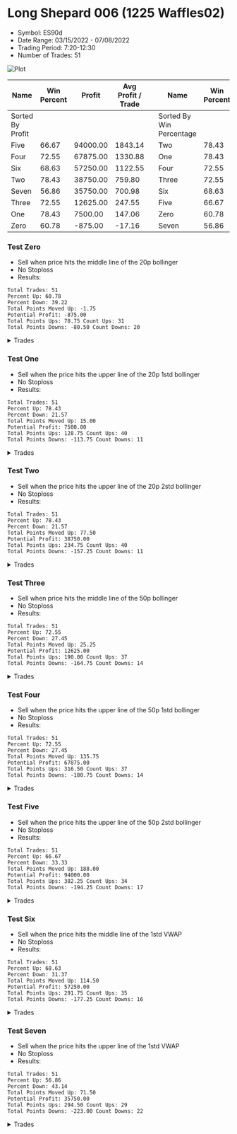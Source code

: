 # Long Shepard 006 (1225 Waffles02) 
- Symbol: ES90d
- Date Range: 03/15/2022 - 07/08/2022
- Trading Period: 7:20-12:30
- Number of Trades: 51

![Plot](LongShepard006(1225Waffles02)ES90d.png)

| Name | Win Percent | Profit | Avg Profit / Trade |     | Name | Win Percent | Profit | Avg Profit / Trade |
| ---- | ----------- | ------ | ------------------ | --- | ---- | ----------- | ------ | ------------------ |
| Sorted By <br> Profit | | | | | Sorted By <br> Win Percentage ||||
| Five | 66.67 | 94000.00 | 1843.14 |     | Two | 78.43 | 38750.00 | 759.80 |
| Four | 72.55 | 67875.00 | 1330.88 |     | One | 78.43 | 7500.00 | 147.06 |
| Six | 68.63 | 57250.00 | 1122.55 |     | Four | 72.55 | 67875.00 | 1330.88 |
| Two | 78.43 | 38750.00 | 759.80 |     | Three | 72.55 | 12625.00 | 247.55 |
| Seven | 56.86 | 35750.00 | 700.98 |     | Six | 68.63 | 57250.00 | 1122.55 |
| Three | 72.55 | 12625.00 | 247.55 |     | Five | 66.67 | 94000.00 | 1843.14 |
| One | 78.43 | 7500.00 | 147.06 |     | Zero | 60.78 | -875.00 | -17.16 |
| Zero | 60.78 | -875.00 | -17.16 |     | Seven | 56.86 | 35750.00 | 700.98 |

### Test Zero
* Sell when price hits the middle line of the 20p bollinger
* No Stoploss
* Results:
```
Total Trades: 51
Percent Up: 60.78
Percent Down: 39.22
Total Points Moved Up: -1.75
Potential Profit: -875.00
Total Points Ups: 78.75 Count Ups: 31
Total Points Downs: -80.50 Count Downs: 20
```

<details><summary>Trades</summary>

<code>In: 2022-03-21 09:41:00		Out: 2022-03-21 09:45:00		Total Position Time: 04:00		Total Move Up: 4.75		Total to Date: 4.75</code> <br />
<code>In: 2022-03-23 09:49:00		Out: 2022-03-23 09:53:00		Total Position Time: 04:00		Total Move Up: 1.50		Total to Date: 6.25</code> <br />
<code>In: 2022-03-23 09:53:00		Out: 2022-03-23 09:54:05		Total Position Time: 01:05		Total Move Up: -0.50		Total to Date: 5.75</code> <br />
<code>In: 2022-03-23 10:07:00		Out: 2022-03-23 10:07:10		Total Position Time: 00:10		Total Move Up: 0.25		Total to Date: 6.00</code> <br />
<code>In: 2022-03-24 07:32:00		Out: 2022-03-24 07:32:40		Total Position Time: 00:40		Total Move Up: 3.25		Total to Date: 9.25</code> <br />
<code>In: 2022-03-25 08:18:00		Out: 2022-03-25 08:36:40		Total Position Time: 18:40		Total Move Up: -8.75		Total to Date: 0.50</code> <br />
<code>In: 2022-03-28 07:30:00		Out: 2022-03-28 07:30:10		Total Position Time: 00:10		Total Move Up: -1.50		Total to Date: -1.00</code> <br />
<code>In: 2022-03-28 07:31:00		Out: 2022-03-28 07:31:10		Total Position Time: 00:10		Total Move Up: -0.25		Total to Date: -1.25</code> <br />
<code>In: 2022-03-28 08:11:00		Out: 2022-03-28 08:11:45		Total Position Time: 00:45		Total Move Up: 2.75		Total to Date: 1.50</code> <br />
<code>In: 2022-03-28 08:30:00		Out: 2022-03-28 08:59:55		Total Position Time: 29:55		Total Move Up: -19.75		Total to Date: -18.25</code> <br />
<code>In: 2022-03-30 07:29:00		Out: 2022-03-30 07:36:25		Total Position Time: 07:25		Total Move Up: 0.50		Total to Date: -17.75</code> <br />
<code>In: 2022-03-31 09:30:00		Out: 2022-03-31 09:32:20		Total Position Time: 02:20		Total Move Up: 1.75		Total to Date: -16.00</code> <br />
<code>In: 2022-04-20 08:27:00		Out: 2022-04-20 08:28:50		Total Position Time: 01:50		Total Move Up: 1.25		Total to Date: -14.75</code> <br />
<code>In: 2022-04-20 08:30:00		Out: 2022-04-20 08:30:10		Total Position Time: 00:10		Total Move Up: -0.75		Total to Date: -15.50</code> <br />
<code>In: 2022-04-20 09:19:00		Out: 2022-04-20 09:30:45		Total Position Time: 11:45		Total Move Up: -1.25		Total to Date: -16.75</code> <br />
<code>In: 2022-04-20 11:32:00		Out: 2022-04-20 11:48:15		Total Position Time: 16:15		Total Move Up: -5.00		Total to Date: -21.75</code> <br />
<code>In: 2022-04-20 11:47:00		Out: 2022-04-20 11:48:15		Total Position Time: 01:15		Total Move Up: 2.75		Total to Date: -19.00</code> <br />
<code>In: 2022-04-20 11:48:00		Out: 2022-04-20 11:48:15		Total Position Time: 00:15		Total Move Up: 1.00		Total to Date: -18.00</code> <br />
<code>In: 2022-04-27 12:11:00		Out: 2022-04-27 12:13:55		Total Position Time: 02:55		Total Move Up: 1.50		Total to Date: -16.50</code> <br />
<code>In: 2022-04-27 12:14:00		Out: 2022-04-27 12:14:35		Total Position Time: 00:35		Total Move Up: -0.50		Total to Date: -17.00</code> <br />
<code>In: 2022-04-27 12:24:00		Out: 2022-04-27 12:24:10		Total Position Time: 00:10		Total Move Up: 0.75		Total to Date: -16.25</code> <br />
<code>In: 2022-05-03 07:51:00		Out: 2022-05-03 07:54:05		Total Position Time: 03:05		Total Move Up: 7.50		Total to Date: -8.75</code> <br />
<code>In: 2022-05-03 07:52:00		Out: 2022-05-03 07:54:05		Total Position Time: 02:05		Total Move Up: 6.00		Total to Date: -2.75</code> <br />
<code>In: 2022-05-03 11:45:00		Out: 2022-05-03 11:45:10		Total Position Time: 00:10		Total Move Up: 2.25		Total to Date: -0.50</code> <br />
<code>In: 2022-05-06 11:36:00		Out: 2022-05-06 11:40:25		Total Position Time: 04:25		Total Move Up: 1.75		Total to Date: 1.25</code> <br />
<code>In: 2022-05-06 11:41:00		Out: 2022-05-06 11:41:10		Total Position Time: 00:10		Total Move Up: 1.25		Total to Date: 2.50</code> <br />
<code>In: 2022-05-06 11:47:00		Out: 2022-05-06 11:48:15		Total Position Time: 01:15		Total Move Up: -0.75		Total to Date: 1.75</code> <br />
<code>In: 2022-05-06 11:50:00		Out: 2022-05-06 11:50:10		Total Position Time: 00:10		Total Move Up: 5.50		Total to Date: 7.25</code> <br />
<code>In: 2022-05-06 12:12:00		Out: 2022-05-06 12:19:10		Total Position Time: 07:10		Total Move Up: 0.75		Total to Date: 8.00</code> <br />
<code>In: 2022-05-06 12:20:00		Out: 2022-05-06 12:20:15		Total Position Time: 00:15		Total Move Up: -1.50		Total to Date: 6.50</code> <br />
<code>In: 2022-05-11 09:37:00		Out: 2022-05-11 09:49:15		Total Position Time: 12:15		Total Move Up: -6.25		Total to Date: 0.25</code> <br />
<code>In: 2022-05-12 09:04:00		Out: 2022-05-12 09:07:35		Total Position Time: 03:35		Total Move Up: 6.00		Total to Date: 6.25</code> <br />
<code>In: 2022-05-12 09:05:00		Out: 2022-05-12 09:07:35		Total Position Time: 02:35		Total Move Up: 2.75		Total to Date: 9.00</code> <br />
<code>In: 2022-05-12 09:08:00		Out: 2022-05-12 09:08:35		Total Position Time: 00:35		Total Move Up: -0.25		Total to Date: 8.75</code> <br />
<code>In: 2022-05-13 11:10:00		Out: 2022-05-13 11:12:25		Total Position Time: 02:25		Total Move Up: 4.50		Total to Date: 13.25</code> <br />
<code>In: 2022-05-13 11:11:00		Out: 2022-05-13 11:12:25		Total Position Time: 01:25		Total Move Up: 1.50		Total to Date: 14.75</code> <br />
<code>In: 2022-05-16 07:58:00		Out: 2022-05-16 08:05:25		Total Position Time: 07:25		Total Move Up: -1.50		Total to Date: 13.25</code> <br />
<code>In: 2022-05-16 08:02:00		Out: 2022-05-16 08:05:25		Total Position Time: 03:25		Total Move Up: 0.75		Total to Date: 14.00</code> <br />
<code>In: 2022-05-17 11:25:00		Out: 2022-05-17 11:27:25		Total Position Time: 02:25		Total Move Up: 7.75		Total to Date: 21.75</code> <br />
<code>In: 2022-05-19 07:47:00		Out: 2022-05-19 07:53:45		Total Position Time: 06:45		Total Move Up: -2.25		Total to Date: 19.50</code> <br />
<code>In: 2022-05-19 10:19:00		Out: 2022-05-19 10:19:20		Total Position Time: 00:20		Total Move Up: 1.75		Total to Date: 21.25</code> <br />
<code>In: 2022-05-19 10:20:00		Out: 2022-05-19 10:20:10		Total Position Time: 00:10		Total Move Up: -1.50		Total to Date: 19.75</code> <br />
<code>In: 2022-05-25 09:30:00		Out: 2022-05-25 09:38:50		Total Position Time: 08:50		Total Move Up: 0.50		Total to Date: 20.25</code> <br />
<code>In: 2022-05-25 09:31:00		Out: 2022-05-25 09:38:50		Total Position Time: 07:50		Total Move Up: -1.75		Total to Date: 18.50</code> <br />
<code>In: 2022-05-25 09:39:00		Out: 2022-05-25 09:40:55		Total Position Time: 01:55		Total Move Up: -0.75		Total to Date: 17.75</code> <br />
<code>In: 2022-06-03 07:33:00		Out: 2022-06-03 07:46:30		Total Position Time: 13:30		Total Move Up: -8.75		Total to Date: 9.00</code> <br />
<code>In: 2022-06-06 08:24:00		Out: 2022-06-06 08:31:35		Total Position Time: 07:35		Total Move Up: 3.25		Total to Date: 12.25</code> <br />
<code>In: 2022-06-08 08:06:00		Out: 2022-06-08 08:10:40		Total Position Time: 04:40		Total Move Up: 1.50		Total to Date: 13.75</code> <br />
<code>In: 2022-06-15 07:43:00		Out: 2022-06-15 08:12:55		Total Position Time: 29:55		Total Move Up: -17.00		Total to Date: -3.25</code> <br />
<code>In: 2022-06-27 10:51:00		Out: 2022-06-27 10:51:15		Total Position Time: 00:15		Total Move Up: 0.75		Total to Date: -2.50</code> <br />
<code>In: 2022-06-29 08:29:00		Out: 2022-06-29 08:29:10		Total Position Time: 00:10		Total Move Up: 0.75		Total to Date: -1.75</code> <br />


</details>

### Test One
* Sell when the price hits the upper line of the 20p 1std bollinger
* No Stoploss
* Results:
```
Total Trades: 51
Percent Up: 78.43
Percent Down: 21.57
Total Points Moved Up: 15.00
Potential Profit: 7500.00
Total Points Ups: 128.75 Count Ups: 40
Total Points Downs: -113.75 Count Downs: 11
```

<details><summary>Trades</summary>

<code>In: 2022-03-21 09:41:00		Out: 2022-03-21 09:49:05		Total Position Time: 08:05		Total Move Up: 3.75		Total to Date: 3.75</code> <br />
<code>In: 2022-03-23 09:49:00		Out: 2022-03-23 09:59:10		Total Position Time: 10:10		Total Move Up: 2.50		Total to Date: 6.25</code> <br />
<code>In: 2022-03-23 09:53:00		Out: 2022-03-23 09:59:10		Total Position Time: 06:10		Total Move Up: 1.00		Total to Date: 7.25</code> <br />
<code>In: 2022-03-23 10:07:00		Out: 2022-03-23 10:36:55		Total Position Time: 29:55		Total Move Up: -12.50		Total to Date: -5.25</code> <br />
<code>In: 2022-03-24 07:32:00		Out: 2022-03-24 07:32:50		Total Position Time: 00:50		Total Move Up: 5.50		Total to Date: 0.25</code> <br />
<code>In: 2022-03-25 08:18:00		Out: 2022-03-25 08:40:40		Total Position Time: 22:40		Total Move Up: -7.75		Total to Date: -7.50</code> <br />
<code>In: 2022-03-28 07:30:00		Out: 2022-03-28 07:30:20		Total Position Time: 00:20		Total Move Up: -0.50		Total to Date: -8.00</code> <br />
<code>In: 2022-03-28 07:31:00		Out: 2022-03-28 07:31:10		Total Position Time: 00:10		Total Move Up: -0.25		Total to Date: -8.25</code> <br />
<code>In: 2022-03-28 08:11:00		Out: 2022-03-28 08:20:05		Total Position Time: 09:05		Total Move Up: 2.25		Total to Date: -6.00</code> <br />
<code>In: 2022-03-28 08:30:00		Out: 2022-03-28 08:59:55		Total Position Time: 29:55		Total Move Up: -19.75		Total to Date: -25.75</code> <br />
<code>In: 2022-03-30 07:29:00		Out: 2022-03-30 07:38:35		Total Position Time: 09:35		Total Move Up: 1.75		Total to Date: -24.00</code> <br />
<code>In: 2022-03-31 09:30:00		Out: 2022-03-31 09:40:45		Total Position Time: 10:45		Total Move Up: 1.50		Total to Date: -22.50</code> <br />
<code>In: 2022-04-20 08:27:00		Out: 2022-04-20 08:29:35		Total Position Time: 02:35		Total Move Up: 3.50		Total to Date: -19.00</code> <br />
<code>In: 2022-04-20 08:30:00		Out: 2022-04-20 08:30:35		Total Position Time: 00:35		Total Move Up: 0.25		Total to Date: -18.75</code> <br />
<code>In: 2022-04-20 09:19:00		Out: 2022-04-20 09:30:55		Total Position Time: 11:55		Total Move Up: 0.00		Total to Date: -18.75</code> <br />
<code>In: 2022-04-20 11:32:00		Out: 2022-04-20 12:01:55		Total Position Time: 29:55		Total Move Up: -8.75		Total to Date: -27.50</code> <br />
<code>In: 2022-04-20 11:47:00		Out: 2022-04-20 12:04:20		Total Position Time: 17:20		Total Move Up: 1.00		Total to Date: -26.50</code> <br />
<code>In: 2022-04-20 11:48:00		Out: 2022-04-20 12:04:20		Total Position Time: 16:20		Total Move Up: -0.75		Total to Date: -27.25</code> <br />
<code>In: 2022-04-27 12:11:00		Out: 2022-04-27 12:15:20		Total Position Time: 04:20		Total Move Up: 4.25		Total to Date: -23.00</code> <br />
<code>In: 2022-04-27 12:14:00		Out: 2022-04-27 12:15:20		Total Position Time: 01:20		Total Move Up: 2.00		Total to Date: -21.00</code> <br />
<code>In: 2022-04-27 12:24:00		Out: 2022-04-27 12:27:15		Total Position Time: 03:15		Total Move Up: 4.50		Total to Date: -16.50</code> <br />
<code>In: 2022-05-03 07:51:00		Out: 2022-05-03 07:56:45		Total Position Time: 05:45		Total Move Up: 8.25		Total to Date: -8.25</code> <br />
<code>In: 2022-05-03 07:52:00		Out: 2022-05-03 07:56:45		Total Position Time: 04:45		Total Move Up: 6.75		Total to Date: -1.50</code> <br />
<code>In: 2022-05-03 11:45:00		Out: 2022-05-03 11:50:45		Total Position Time: 05:45		Total Move Up: 5.25		Total to Date: 3.75</code> <br />
<code>In: 2022-05-06 11:36:00		Out: 2022-05-06 11:49:10		Total Position Time: 13:10		Total Move Up: 4.00		Total to Date: 7.75</code> <br />
<code>In: 2022-05-06 11:41:00		Out: 2022-05-06 11:49:10		Total Position Time: 08:10		Total Move Up: 3.25		Total to Date: 11.00</code> <br />
<code>In: 2022-05-06 11:47:00		Out: 2022-05-06 11:49:10		Total Position Time: 02:10		Total Move Up: 4.75		Total to Date: 15.75</code> <br />
<code>In: 2022-05-06 11:50:00		Out: 2022-05-06 11:50:10		Total Position Time: 00:10		Total Move Up: 5.50		Total to Date: 21.25</code> <br />
<code>In: 2022-05-06 12:12:00		Out: 2022-05-06 12:28:10		Total Position Time: 16:10		Total Move Up: 2.00		Total to Date: 23.25</code> <br />
<code>In: 2022-05-06 12:20:00		Out: 2022-05-06 12:28:10		Total Position Time: 08:10		Total Move Up: 0.50		Total to Date: 23.75</code> <br />
<code>In: 2022-05-11 09:37:00		Out: 2022-05-11 10:06:55		Total Position Time: 29:55		Total Move Up: -35.75		Total to Date: -12.00</code> <br />
<code>In: 2022-05-12 09:04:00		Out: 2022-05-12 09:11:10		Total Position Time: 07:10		Total Move Up: 8.50		Total to Date: -3.50</code> <br />
<code>In: 2022-05-12 09:05:00		Out: 2022-05-12 09:11:10		Total Position Time: 06:10		Total Move Up: 5.25		Total to Date: 1.75</code> <br />
<code>In: 2022-05-12 09:08:00		Out: 2022-05-12 09:11:10		Total Position Time: 03:10		Total Move Up: 3.75		Total to Date: 5.50</code> <br />
<code>In: 2022-05-13 11:10:00		Out: 2022-05-13 11:19:50		Total Position Time: 09:50		Total Move Up: 3.00		Total to Date: 8.50</code> <br />
<code>In: 2022-05-13 11:11:00		Out: 2022-05-13 11:19:50		Total Position Time: 08:50		Total Move Up: 0.00		Total to Date: 8.50</code> <br />
<code>In: 2022-05-16 07:58:00		Out: 2022-05-16 08:09:50		Total Position Time: 11:50		Total Move Up: 0.00		Total to Date: 8.50</code> <br />
<code>In: 2022-05-16 08:02:00		Out: 2022-05-16 08:09:50		Total Position Time: 07:50		Total Move Up: 2.25		Total to Date: 10.75</code> <br />
<code>In: 2022-05-17 11:25:00		Out: 2022-05-17 11:37:35		Total Position Time: 12:35		Total Move Up: 5.75		Total to Date: 16.50</code> <br />
<code>In: 2022-05-19 07:47:00		Out: 2022-05-19 07:54:50		Total Position Time: 07:50		Total Move Up: 3.25		Total to Date: 19.75</code> <br />
<code>In: 2022-05-19 10:19:00		Out: 2022-05-19 10:22:50		Total Position Time: 03:50		Total Move Up: 7.50		Total to Date: 27.25</code> <br />
<code>In: 2022-05-19 10:20:00		Out: 2022-05-19 10:22:50		Total Position Time: 02:50		Total Move Up: 4.00		Total to Date: 31.25</code> <br />
<code>In: 2022-05-25 09:30:00		Out: 2022-05-25 09:44:25		Total Position Time: 14:25		Total Move Up: 1.50		Total to Date: 32.75</code> <br />
<code>In: 2022-05-25 09:31:00		Out: 2022-05-25 09:44:25		Total Position Time: 13:25		Total Move Up: -0.75		Total to Date: 32.00</code> <br />
<code>In: 2022-05-25 09:39:00		Out: 2022-05-25 09:44:25		Total Position Time: 05:25		Total Move Up: 1.50		Total to Date: 33.50</code> <br />
<code>In: 2022-06-03 07:33:00		Out: 2022-06-03 07:58:25		Total Position Time: 25:25		Total Move Up: -10.00		Total to Date: 23.50</code> <br />
<code>In: 2022-06-06 08:24:00		Out: 2022-06-06 08:39:15		Total Position Time: 15:15		Total Move Up: 1.50		Total to Date: 25.00</code> <br />
<code>In: 2022-06-08 08:06:00		Out: 2022-06-08 08:11:15		Total Position Time: 05:15		Total Move Up: 4.00		Total to Date: 29.00</code> <br />
<code>In: 2022-06-15 07:43:00		Out: 2022-06-15 08:12:55		Total Position Time: 29:55		Total Move Up: -17.00		Total to Date: 12.00</code> <br />
<code>In: 2022-06-27 10:51:00		Out: 2022-06-27 11:03:15		Total Position Time: 12:15		Total Move Up: 0.50		Total to Date: 12.50</code> <br />
<code>In: 2022-06-29 08:29:00		Out: 2022-06-29 08:32:20		Total Position Time: 03:20		Total Move Up: 2.50		Total to Date: 15.00</code> <br />


</details>

### Test Two
* Sell when the price hits the upper line of the 20p 2std bollinger
* No Stoploss
* Results:
```
Total Trades: 51
Percent Up: 78.43
Percent Down: 21.57
Total Points Moved Up: 77.50
Potential Profit: 38750.00
Total Points Ups: 234.75 Count Ups: 40
Total Points Downs: -157.25 Count Downs: 11
```

<details><summary>Trades</summary>

<code>In: 2022-03-21 09:41:00		Out: 2022-03-21 10:10:55		Total Position Time: 29:55		Total Move Up: -16.50		Total to Date: -16.50</code> <br />
<code>In: 2022-03-23 09:49:00		Out: 2022-03-23 10:18:55		Total Position Time: 29:55		Total Move Up: -3.75		Total to Date: -20.25</code> <br />
<code>In: 2022-03-23 09:53:00		Out: 2022-03-23 10:22:55		Total Position Time: 29:55		Total Move Up: -9.50		Total to Date: -29.75</code> <br />
<code>In: 2022-03-23 10:07:00		Out: 2022-03-23 10:36:55		Total Position Time: 29:55		Total Move Up: -12.50		Total to Date: -42.25</code> <br />
<code>In: 2022-03-24 07:32:00		Out: 2022-03-24 07:34:20		Total Position Time: 02:20		Total Move Up: 9.25		Total to Date: -33.00</code> <br />
<code>In: 2022-03-25 08:18:00		Out: 2022-03-25 08:41:55		Total Position Time: 23:55		Total Move Up: -3.25		Total to Date: -36.25</code> <br />
<code>In: 2022-03-28 07:30:00		Out: 2022-03-28 07:48:15		Total Position Time: 18:15		Total Move Up: 2.25		Total to Date: -34.00</code> <br />
<code>In: 2022-03-28 07:31:00		Out: 2022-03-28 07:48:15		Total Position Time: 17:15		Total Move Up: 2.25		Total to Date: -31.75</code> <br />
<code>In: 2022-03-28 08:11:00		Out: 2022-03-28 08:40:55		Total Position Time: 29:55		Total Move Up: -13.75		Total to Date: -45.50</code> <br />
<code>In: 2022-03-28 08:30:00		Out: 2022-03-28 08:59:55		Total Position Time: 29:55		Total Move Up: -19.75		Total to Date: -65.25</code> <br />
<code>In: 2022-03-30 07:29:00		Out: 2022-03-30 07:47:55		Total Position Time: 18:55		Total Move Up: 3.50		Total to Date: -61.75</code> <br />
<code>In: 2022-03-31 09:30:00		Out: 2022-03-31 09:44:50		Total Position Time: 14:50		Total Move Up: 3.00		Total to Date: -58.75</code> <br />
<code>In: 2022-04-20 08:27:00		Out: 2022-04-20 08:30:55		Total Position Time: 03:55		Total Move Up: 5.00		Total to Date: -53.75</code> <br />
<code>In: 2022-04-20 08:30:00		Out: 2022-04-20 08:30:55		Total Position Time: 00:55		Total Move Up: 1.75		Total to Date: -52.00</code> <br />
<code>In: 2022-04-20 09:19:00		Out: 2022-04-20 09:31:25		Total Position Time: 12:25		Total Move Up: 1.00		Total to Date: -51.00</code> <br />
<code>In: 2022-04-20 11:32:00		Out: 2022-04-20 12:01:55		Total Position Time: 29:55		Total Move Up: -8.75		Total to Date: -59.75</code> <br />
<code>In: 2022-04-20 11:47:00		Out: 2022-04-20 12:12:55		Total Position Time: 25:55		Total Move Up: 5.25		Total to Date: -54.50</code> <br />
<code>In: 2022-04-20 11:48:00		Out: 2022-04-20 12:12:55		Total Position Time: 24:55		Total Move Up: 3.50		Total to Date: -51.00</code> <br />
<code>In: 2022-04-27 12:11:00		Out: 2022-04-27 12:31:20		Total Position Time: 20:20		Total Move Up: 2.50		Total to Date: -48.50</code> <br />
<code>In: 2022-04-27 12:14:00		Out: 2022-04-27 12:31:20		Total Position Time: 17:20		Total Move Up: 0.25		Total to Date: -48.25</code> <br />
<code>In: 2022-04-27 12:24:00		Out: 2022-04-27 12:31:20		Total Position Time: 07:20		Total Move Up: 6.50		Total to Date: -41.75</code> <br />
<code>In: 2022-05-03 07:51:00		Out: 2022-05-03 07:59:10		Total Position Time: 08:10		Total Move Up: 10.00		Total to Date: -31.75</code> <br />
<code>In: 2022-05-03 07:52:00		Out: 2022-05-03 07:59:10		Total Position Time: 07:10		Total Move Up: 8.50		Total to Date: -23.25</code> <br />
<code>In: 2022-05-03 11:45:00		Out: 2022-05-03 12:14:55		Total Position Time: 29:55		Total Move Up: 22.75		Total to Date: -0.50</code> <br />
<code>In: 2022-05-06 11:36:00		Out: 2022-05-06 11:49:25		Total Position Time: 13:25		Total Move Up: 6.50		Total to Date: 6.00</code> <br />
<code>In: 2022-05-06 11:41:00		Out: 2022-05-06 11:49:25		Total Position Time: 08:25		Total Move Up: 5.75		Total to Date: 11.75</code> <br />
<code>In: 2022-05-06 11:47:00		Out: 2022-05-06 11:49:25		Total Position Time: 02:25		Total Move Up: 7.25		Total to Date: 19.00</code> <br />
<code>In: 2022-05-06 11:50:00		Out: 2022-05-06 11:50:10		Total Position Time: 00:10		Total Move Up: 5.50		Total to Date: 24.50</code> <br />
<code>In: 2022-05-06 12:12:00		Out: 2022-05-06 12:28:55		Total Position Time: 16:55		Total Move Up: 4.50		Total to Date: 29.00</code> <br />
<code>In: 2022-05-06 12:20:00		Out: 2022-05-06 12:28:55		Total Position Time: 08:55		Total Move Up: 3.00		Total to Date: 32.00</code> <br />
<code>In: 2022-05-11 09:37:00		Out: 2022-05-11 10:06:55		Total Position Time: 29:55		Total Move Up: -35.75		Total to Date: -3.75</code> <br />
<code>In: 2022-05-12 09:04:00		Out: 2022-05-12 09:16:10		Total Position Time: 12:10		Total Move Up: 9.00		Total to Date: 5.25</code> <br />
<code>In: 2022-05-12 09:05:00		Out: 2022-05-12 09:16:10		Total Position Time: 11:10		Total Move Up: 5.75		Total to Date: 11.00</code> <br />
<code>In: 2022-05-12 09:08:00		Out: 2022-05-12 09:16:10		Total Position Time: 08:10		Total Move Up: 4.25		Total to Date: 15.25</code> <br />
<code>In: 2022-05-13 11:10:00		Out: 2022-05-13 11:31:30		Total Position Time: 21:30		Total Move Up: 8.50		Total to Date: 23.75</code> <br />
<code>In: 2022-05-13 11:11:00		Out: 2022-05-13 11:31:30		Total Position Time: 20:30		Total Move Up: 5.50		Total to Date: 29.25</code> <br />
<code>In: 2022-05-16 07:58:00		Out: 2022-05-16 08:11:35		Total Position Time: 13:35		Total Move Up: 2.75		Total to Date: 32.00</code> <br />
<code>In: 2022-05-16 08:02:00		Out: 2022-05-16 08:11:35		Total Position Time: 09:35		Total Move Up: 5.00		Total to Date: 37.00</code> <br />
<code>In: 2022-05-17 11:25:00		Out: 2022-05-17 11:40:00		Total Position Time: 15:00		Total Move Up: 9.50		Total to Date: 46.50</code> <br />
<code>In: 2022-05-19 07:47:00		Out: 2022-05-19 07:55:40		Total Position Time: 08:40		Total Move Up: 7.50		Total to Date: 54.00</code> <br />
<code>In: 2022-05-19 10:19:00		Out: 2022-05-19 10:44:05		Total Position Time: 25:05		Total Move Up: 13.50		Total to Date: 67.50</code> <br />
<code>In: 2022-05-19 10:20:00		Out: 2022-05-19 10:44:05		Total Position Time: 24:05		Total Move Up: 10.00		Total to Date: 77.50</code> <br />
<code>In: 2022-05-25 09:30:00		Out: 2022-05-25 09:48:50		Total Position Time: 18:50		Total Move Up: 5.50		Total to Date: 83.00</code> <br />
<code>In: 2022-05-25 09:31:00		Out: 2022-05-25 09:48:50		Total Position Time: 17:50		Total Move Up: 3.25		Total to Date: 86.25</code> <br />
<code>In: 2022-05-25 09:39:00		Out: 2022-05-25 09:48:50		Total Position Time: 09:50		Total Move Up: 5.50		Total to Date: 91.75</code> <br />
<code>In: 2022-06-03 07:33:00		Out: 2022-06-03 08:02:55		Total Position Time: 29:55		Total Move Up: -16.75		Total to Date: 75.00</code> <br />
<code>In: 2022-06-06 08:24:00		Out: 2022-06-06 08:43:00		Total Position Time: 19:00		Total Move Up: 3.75		Total to Date: 78.75</code> <br />
<code>In: 2022-06-08 08:06:00		Out: 2022-06-08 08:14:00		Total Position Time: 08:00		Total Move Up: 6.25		Total to Date: 85.00</code> <br />
<code>In: 2022-06-15 07:43:00		Out: 2022-06-15 08:12:55		Total Position Time: 29:55		Total Move Up: -17.00		Total to Date: 68.00</code> <br />
<code>In: 2022-06-27 10:51:00		Out: 2022-06-27 11:14:45		Total Position Time: 23:45		Total Move Up: 2.00		Total to Date: 70.00</code> <br />
<code>In: 2022-06-29 08:29:00		Out: 2022-06-29 08:35:35		Total Position Time: 06:35		Total Move Up: 7.50		Total to Date: 77.50</code> <br />


</details>

### Test Three
* Sell when price hits the middle line of the 50p bollinger
* No Stoploss
* Results:
```
Total Trades: 51
Percent Up: 72.55
Percent Down: 27.45
Total Points Moved Up: 25.25
Potential Profit: 12625.00
Total Points Ups: 190.00 Count Ups: 37
Total Points Downs: -164.75 Count Downs: 14
```

<details><summary>Trades</summary>

<code>In: 2022-03-21 09:41:00		Out: 2022-03-21 10:10:55		Total Position Time: 29:55		Total Move Up: -16.50		Total to Date: -16.50</code> <br />
<code>In: 2022-03-23 09:49:00		Out: 2022-03-23 10:18:55		Total Position Time: 29:55		Total Move Up: -3.75		Total to Date: -20.25</code> <br />
<code>In: 2022-03-23 09:53:00		Out: 2022-03-23 10:22:55		Total Position Time: 29:55		Total Move Up: -9.50		Total to Date: -29.75</code> <br />
<code>In: 2022-03-23 10:07:00		Out: 2022-03-23 10:36:55		Total Position Time: 29:55		Total Move Up: -12.50		Total to Date: -42.25</code> <br />
<code>In: 2022-03-24 07:32:00		Out: 2022-03-24 07:32:45		Total Position Time: 00:45		Total Move Up: 4.25		Total to Date: -38.00</code> <br />
<code>In: 2022-03-25 08:18:00		Out: 2022-03-25 08:47:55		Total Position Time: 29:55		Total Move Up: -7.00		Total to Date: -45.00</code> <br />
<code>In: 2022-03-28 07:30:00		Out: 2022-03-28 07:30:20		Total Position Time: 00:20		Total Move Up: -0.50		Total to Date: -45.50</code> <br />
<code>In: 2022-03-28 07:31:00		Out: 2022-03-28 07:31:10		Total Position Time: 00:10		Total Move Up: -0.25		Total to Date: -45.75</code> <br />
<code>In: 2022-03-28 08:11:00		Out: 2022-03-28 08:11:35		Total Position Time: 00:35		Total Move Up: 1.50		Total to Date: -44.25</code> <br />
<code>In: 2022-03-28 08:30:00		Out: 2022-03-28 08:59:55		Total Position Time: 29:55		Total Move Up: -19.75		Total to Date: -64.00</code> <br />
<code>In: 2022-03-30 07:29:00		Out: 2022-03-30 07:46:00		Total Position Time: 17:00		Total Move Up: 2.25		Total to Date: -61.75</code> <br />
<code>In: 2022-03-31 09:30:00		Out: 2022-03-31 09:45:35		Total Position Time: 15:35		Total Move Up: 3.25		Total to Date: -58.50</code> <br />
<code>In: 2022-04-20 08:27:00		Out: 2022-04-20 08:36:10		Total Position Time: 09:10		Total Move Up: 7.75		Total to Date: -50.75</code> <br />
<code>In: 2022-04-20 08:30:00		Out: 2022-04-20 08:36:10		Total Position Time: 06:10		Total Move Up: 4.50		Total to Date: -46.25</code> <br />
<code>In: 2022-04-20 09:19:00		Out: 2022-04-20 09:32:40		Total Position Time: 13:40		Total Move Up: 3.75		Total to Date: -42.50</code> <br />
<code>In: 2022-04-20 11:32:00		Out: 2022-04-20 12:01:55		Total Position Time: 29:55		Total Move Up: -8.75		Total to Date: -51.25</code> <br />
<code>In: 2022-04-20 11:47:00		Out: 2022-04-20 12:10:10		Total Position Time: 23:10		Total Move Up: 1.75		Total to Date: -49.50</code> <br />
<code>In: 2022-04-20 11:48:00		Out: 2022-04-20 12:10:10		Total Position Time: 22:10		Total Move Up: 0.00		Total to Date: -49.50</code> <br />
<code>In: 2022-04-27 12:11:00		Out: 2022-04-27 12:40:55		Total Position Time: 29:55		Total Move Up: -8.25		Total to Date: -57.75</code> <br />
<code>In: 2022-04-27 12:14:00		Out: 2022-04-27 12:43:55		Total Position Time: 29:55		Total Move Up: -8.50		Total to Date: -66.25</code> <br />
<code>In: 2022-04-27 12:24:00		Out: 2022-04-27 12:44:20		Total Position Time: 20:20		Total Move Up: 3.00		Total to Date: -63.25</code> <br />
<code>In: 2022-05-03 07:51:00		Out: 2022-05-03 07:54:05		Total Position Time: 03:05		Total Move Up: 7.50		Total to Date: -55.75</code> <br />
<code>In: 2022-05-03 07:52:00		Out: 2022-05-03 07:54:05		Total Position Time: 02:05		Total Move Up: 6.00		Total to Date: -49.75</code> <br />
<code>In: 2022-05-03 11:45:00		Out: 2022-05-03 11:48:05		Total Position Time: 03:05		Total Move Up: 1.75		Total to Date: -48.00</code> <br />
<code>In: 2022-05-06 11:36:00		Out: 2022-05-06 11:49:10		Total Position Time: 13:10		Total Move Up: 4.00		Total to Date: -44.00</code> <br />
<code>In: 2022-05-06 11:41:00		Out: 2022-05-06 11:49:10		Total Position Time: 08:10		Total Move Up: 3.25		Total to Date: -40.75</code> <br />
<code>In: 2022-05-06 11:47:00		Out: 2022-05-06 11:49:10		Total Position Time: 02:10		Total Move Up: 4.75		Total to Date: -36.00</code> <br />
<code>In: 2022-05-06 11:50:00		Out: 2022-05-06 11:50:10		Total Position Time: 00:10		Total Move Up: 5.50		Total to Date: -30.50</code> <br />
<code>In: 2022-05-06 12:12:00		Out: 2022-05-06 12:13:10		Total Position Time: 01:10		Total Move Up: 4.50		Total to Date: -26.00</code> <br />
<code>In: 2022-05-06 12:20:00		Out: 2022-05-06 12:28:25		Total Position Time: 08:25		Total Move Up: 1.00		Total to Date: -25.00</code> <br />
<code>In: 2022-05-11 09:37:00		Out: 2022-05-11 10:06:55		Total Position Time: 29:55		Total Move Up: -35.75		Total to Date: -60.75</code> <br />
<code>In: 2022-05-12 09:04:00		Out: 2022-05-12 09:21:35		Total Position Time: 17:35		Total Move Up: 14.50		Total to Date: -46.25</code> <br />
<code>In: 2022-05-12 09:05:00		Out: 2022-05-12 09:21:35		Total Position Time: 16:35		Total Move Up: 11.25		Total to Date: -35.00</code> <br />
<code>In: 2022-05-12 09:08:00		Out: 2022-05-12 09:21:35		Total Position Time: 13:35		Total Move Up: 9.75		Total to Date: -25.25</code> <br />
<code>In: 2022-05-13 11:10:00		Out: 2022-05-13 11:31:20		Total Position Time: 21:20		Total Move Up: 5.75		Total to Date: -19.50</code> <br />
<code>In: 2022-05-13 11:11:00		Out: 2022-05-13 11:31:20		Total Position Time: 20:20		Total Move Up: 2.75		Total to Date: -16.75</code> <br />
<code>In: 2022-05-16 07:58:00		Out: 2022-05-16 08:17:00		Total Position Time: 19:00		Total Move Up: 4.75		Total to Date: -12.00</code> <br />
<code>In: 2022-05-16 08:02:00		Out: 2022-05-16 08:17:00		Total Position Time: 15:00		Total Move Up: 7.00		Total to Date: -5.00</code> <br />
<code>In: 2022-05-17 11:25:00		Out: 2022-05-17 11:40:05		Total Position Time: 15:05		Total Move Up: 11.00		Total to Date: 6.00</code> <br />
<code>In: 2022-05-19 07:47:00		Out: 2022-05-19 07:55:40		Total Position Time: 08:40		Total Move Up: 7.50		Total to Date: 13.50</code> <br />
<code>In: 2022-05-19 10:19:00		Out: 2022-05-19 10:21:15		Total Position Time: 02:15		Total Move Up: 4.50		Total to Date: 18.00</code> <br />
<code>In: 2022-05-19 10:20:00		Out: 2022-05-19 10:21:15		Total Position Time: 01:15		Total Move Up: 1.00		Total to Date: 19.00</code> <br />
<code>In: 2022-05-25 09:30:00		Out: 2022-05-25 09:49:05		Total Position Time: 19:05		Total Move Up: 6.25		Total to Date: 25.25</code> <br />
<code>In: 2022-05-25 09:31:00		Out: 2022-05-25 09:49:05		Total Position Time: 18:05		Total Move Up: 4.00		Total to Date: 29.25</code> <br />
<code>In: 2022-05-25 09:39:00		Out: 2022-05-25 09:49:05		Total Position Time: 10:05		Total Move Up: 6.25		Total to Date: 35.50</code> <br />
<code>In: 2022-06-03 07:33:00		Out: 2022-06-03 08:02:55		Total Position Time: 29:55		Total Move Up: -16.75		Total to Date: 18.75</code> <br />
<code>In: 2022-06-06 08:24:00		Out: 2022-06-06 08:46:10		Total Position Time: 22:10		Total Move Up: 9.50		Total to Date: 28.25</code> <br />
<code>In: 2022-06-08 08:06:00		Out: 2022-06-08 08:11:20		Total Position Time: 05:20		Total Move Up: 5.00		Total to Date: 33.25</code> <br />
<code>In: 2022-06-15 07:43:00		Out: 2022-06-15 08:12:55		Total Position Time: 29:55		Total Move Up: -17.00		Total to Date: 16.25</code> <br />
<code>In: 2022-06-27 10:51:00		Out: 2022-06-27 11:13:35		Total Position Time: 22:35		Total Move Up: 1.50		Total to Date: 17.75</code> <br />
<code>In: 2022-06-29 08:29:00		Out: 2022-06-29 08:35:35		Total Position Time: 06:35		Total Move Up: 7.50		Total to Date: 25.25</code> <br />


</details>

### Test Four
* Sell when the price hits the upper line of the 50p 1std bollinger
* No Stoploss
* Results:
```
Total Trades: 51
Percent Up: 72.55
Percent Down: 27.45
Total Points Moved Up: 135.75
Potential Profit: 67875.00
Total Points Ups: 316.50 Count Ups: 37
Total Points Downs: -180.75 Count Downs: 14
```

<details><summary>Trades</summary>

<code>In: 2022-03-21 09:41:00		Out: 2022-03-21 10:10:55		Total Position Time: 29:55		Total Move Up: -16.50		Total to Date: -16.50</code> <br />
<code>In: 2022-03-23 09:49:00		Out: 2022-03-23 10:18:55		Total Position Time: 29:55		Total Move Up: -3.75		Total to Date: -20.25</code> <br />
<code>In: 2022-03-23 09:53:00		Out: 2022-03-23 10:22:55		Total Position Time: 29:55		Total Move Up: -9.50		Total to Date: -29.75</code> <br />
<code>In: 2022-03-23 10:07:00		Out: 2022-03-23 10:36:55		Total Position Time: 29:55		Total Move Up: -12.50		Total to Date: -42.25</code> <br />
<code>In: 2022-03-24 07:32:00		Out: 2022-03-24 07:34:15		Total Position Time: 02:15		Total Move Up: 8.75		Total to Date: -33.50</code> <br />
<code>In: 2022-03-25 08:18:00		Out: 2022-03-25 08:47:55		Total Position Time: 29:55		Total Move Up: -7.00		Total to Date: -40.50</code> <br />
<code>In: 2022-03-28 07:30:00		Out: 2022-03-28 07:47:50		Total Position Time: 17:50		Total Move Up: 0.25		Total to Date: -40.25</code> <br />
<code>In: 2022-03-28 07:31:00		Out: 2022-03-28 07:47:50		Total Position Time: 16:50		Total Move Up: 0.25		Total to Date: -40.00</code> <br />
<code>In: 2022-03-28 08:11:00		Out: 2022-03-28 08:40:55		Total Position Time: 29:55		Total Move Up: -13.75		Total to Date: -53.75</code> <br />
<code>In: 2022-03-28 08:30:00		Out: 2022-03-28 08:59:55		Total Position Time: 29:55		Total Move Up: -19.75		Total to Date: -73.50</code> <br />
<code>In: 2022-03-30 07:29:00		Out: 2022-03-30 07:51:05		Total Position Time: 22:05		Total Move Up: 4.25		Total to Date: -69.25</code> <br />
<code>In: 2022-03-31 09:30:00		Out: 2022-03-31 09:59:55		Total Position Time: 29:55		Total Move Up: -3.00		Total to Date: -72.25</code> <br />
<code>In: 2022-04-20 08:27:00		Out: 2022-04-20 08:45:05		Total Position Time: 18:05		Total Move Up: 11.75		Total to Date: -60.50</code> <br />
<code>In: 2022-04-20 08:30:00		Out: 2022-04-20 08:45:05		Total Position Time: 15:05		Total Move Up: 8.50		Total to Date: -52.00</code> <br />
<code>In: 2022-04-20 09:19:00		Out: 2022-04-20 09:36:45		Total Position Time: 17:45		Total Move Up: 7.50		Total to Date: -44.50</code> <br />
<code>In: 2022-04-20 11:32:00		Out: 2022-04-20 12:01:55		Total Position Time: 29:55		Total Move Up: -8.75		Total to Date: -53.25</code> <br />
<code>In: 2022-04-20 11:47:00		Out: 2022-04-20 12:13:35		Total Position Time: 26:35		Total Move Up: 6.50		Total to Date: -46.75</code> <br />
<code>In: 2022-04-20 11:48:00		Out: 2022-04-20 12:13:35		Total Position Time: 25:35		Total Move Up: 4.75		Total to Date: -42.00</code> <br />
<code>In: 2022-04-27 12:11:00		Out: 2022-04-27 12:40:55		Total Position Time: 29:55		Total Move Up: -8.25		Total to Date: -50.25</code> <br />
<code>In: 2022-04-27 12:14:00		Out: 2022-04-27 12:43:55		Total Position Time: 29:55		Total Move Up: -8.50		Total to Date: -58.75</code> <br />
<code>In: 2022-04-27 12:24:00		Out: 2022-04-27 12:44:35		Total Position Time: 20:35		Total Move Up: 5.75		Total to Date: -53.00</code> <br />
<code>In: 2022-05-03 07:51:00		Out: 2022-05-03 08:02:25		Total Position Time: 11:25		Total Move Up: 13.25		Total to Date: -39.75</code> <br />
<code>In: 2022-05-03 07:52:00		Out: 2022-05-03 08:02:25		Total Position Time: 10:25		Total Move Up: 11.75		Total to Date: -28.00</code> <br />
<code>In: 2022-05-03 11:45:00		Out: 2022-05-03 11:52:00		Total Position Time: 07:00		Total Move Up: 7.00		Total to Date: -21.00</code> <br />
<code>In: 2022-05-06 11:36:00		Out: 2022-05-06 11:50:10		Total Position Time: 14:10		Total Move Up: 12.25		Total to Date: -8.75</code> <br />
<code>In: 2022-05-06 11:41:00		Out: 2022-05-06 11:50:10		Total Position Time: 09:10		Total Move Up: 11.50		Total to Date: 2.75</code> <br />
<code>In: 2022-05-06 11:47:00		Out: 2022-05-06 11:50:10		Total Position Time: 03:10		Total Move Up: 13.00		Total to Date: 15.75</code> <br />
<code>In: 2022-05-06 11:50:00		Out: 2022-05-06 11:50:10		Total Position Time: 00:10		Total Move Up: 5.50		Total to Date: 21.25</code> <br />
<code>In: 2022-05-06 12:12:00		Out: 2022-05-06 12:30:30		Total Position Time: 18:30		Total Move Up: 10.75		Total to Date: 32.00</code> <br />
<code>In: 2022-05-06 12:20:00		Out: 2022-05-06 12:30:30		Total Position Time: 10:30		Total Move Up: 9.25		Total to Date: 41.25</code> <br />
<code>In: 2022-05-11 09:37:00		Out: 2022-05-11 10:06:55		Total Position Time: 29:55		Total Move Up: -35.75		Total to Date: 5.50</code> <br />
<code>In: 2022-05-12 09:04:00		Out: 2022-05-12 09:30:10		Total Position Time: 26:10		Total Move Up: 20.25		Total to Date: 25.75</code> <br />
<code>In: 2022-05-12 09:05:00		Out: 2022-05-12 09:30:10		Total Position Time: 25:10		Total Move Up: 17.00		Total to Date: 42.75</code> <br />
<code>In: 2022-05-12 09:08:00		Out: 2022-05-12 09:30:10		Total Position Time: 22:10		Total Move Up: 15.50		Total to Date: 58.25</code> <br />
<code>In: 2022-05-13 11:10:00		Out: 2022-05-13 11:32:00		Total Position Time: 22:00		Total Move Up: 13.75		Total to Date: 72.00</code> <br />
<code>In: 2022-05-13 11:11:00		Out: 2022-05-13 11:32:00		Total Position Time: 21:00		Total Move Up: 10.75		Total to Date: 82.75</code> <br />
<code>In: 2022-05-16 07:58:00		Out: 2022-05-16 08:27:55		Total Position Time: 29:55		Total Move Up: 2.25		Total to Date: 85.00</code> <br />
<code>In: 2022-05-16 08:02:00		Out: 2022-05-16 08:31:55		Total Position Time: 29:55		Total Move Up: 3.75		Total to Date: 88.75</code> <br />
<code>In: 2022-05-17 11:25:00		Out: 2022-05-17 11:45:45		Total Position Time: 20:45		Total Move Up: 18.75		Total to Date: 107.50</code> <br />
<code>In: 2022-05-19 07:47:00		Out: 2022-05-19 08:12:20		Total Position Time: 25:20		Total Move Up: 9.50		Total to Date: 117.00</code> <br />
<code>In: 2022-05-19 10:19:00		Out: 2022-05-19 10:23:20		Total Position Time: 04:20		Total Move Up: 9.00		Total to Date: 126.00</code> <br />
<code>In: 2022-05-19 10:20:00		Out: 2022-05-19 10:23:20		Total Position Time: 03:20		Total Move Up: 5.50		Total to Date: 131.50</code> <br />
<code>In: 2022-05-25 09:30:00		Out: 2022-05-25 09:59:55		Total Position Time: 29:55		Total Move Up: 7.25		Total to Date: 138.75</code> <br />
<code>In: 2022-05-25 09:31:00		Out: 2022-05-25 10:00:55		Total Position Time: 29:55		Total Move Up: 1.00		Total to Date: 139.75</code> <br />
<code>In: 2022-05-25 09:39:00		Out: 2022-05-25 10:06:10		Total Position Time: 27:10		Total Move Up: 5.50		Total to Date: 145.25</code> <br />
<code>In: 2022-06-03 07:33:00		Out: 2022-06-03 08:02:55		Total Position Time: 29:55		Total Move Up: -16.75		Total to Date: 128.50</code> <br />
<code>In: 2022-06-06 08:24:00		Out: 2022-06-06 08:53:55		Total Position Time: 29:55		Total Move Up: 5.25		Total to Date: 133.75</code> <br />
<code>In: 2022-06-08 08:06:00		Out: 2022-06-08 08:15:05		Total Position Time: 09:05		Total Move Up: 8.50		Total to Date: 142.25</code> <br />
<code>In: 2022-06-15 07:43:00		Out: 2022-06-15 08:12:55		Total Position Time: 29:55		Total Move Up: -17.00		Total to Date: 125.25</code> <br />
<code>In: 2022-06-27 10:51:00		Out: 2022-06-27 11:17:10		Total Position Time: 26:10		Total Move Up: 3.25		Total to Date: 128.50</code> <br />
<code>In: 2022-06-29 08:29:00		Out: 2022-06-29 08:53:10		Total Position Time: 24:10		Total Move Up: 7.25		Total to Date: 135.75</code> <br />


</details>

### Test Five
* Sell when the price hits the upper line of the 50p 2std bollinger
* No Stoploss
* Results:
```
Total Trades: 51
Percent Up: 66.67
Percent Down: 33.33
Total Points Moved Up: 188.00
Potential Profit: 94000.00
Total Points Ups: 382.25 Count Ups: 34
Total Points Downs: -194.25 Count Downs: 17
```

<details><summary>Trades</summary>

<code>In: 2022-03-21 09:41:00		Out: 2022-03-21 10:10:55		Total Position Time: 29:55		Total Move Up: -16.50		Total to Date: -16.50</code> <br />
<code>In: 2022-03-23 09:49:00		Out: 2022-03-23 10:18:55		Total Position Time: 29:55		Total Move Up: -3.75		Total to Date: -20.25</code> <br />
<code>In: 2022-03-23 09:53:00		Out: 2022-03-23 10:22:55		Total Position Time: 29:55		Total Move Up: -9.50		Total to Date: -29.75</code> <br />
<code>In: 2022-03-23 10:07:00		Out: 2022-03-23 10:36:55		Total Position Time: 29:55		Total Move Up: -12.50		Total to Date: -42.25</code> <br />
<code>In: 2022-03-24 07:32:00		Out: 2022-03-24 08:01:10		Total Position Time: 29:10		Total Move Up: 15.25		Total to Date: -27.00</code> <br />
<code>In: 2022-03-25 08:18:00		Out: 2022-03-25 08:47:55		Total Position Time: 29:55		Total Move Up: -7.00		Total to Date: -34.00</code> <br />
<code>In: 2022-03-28 07:30:00		Out: 2022-03-28 07:49:15		Total Position Time: 19:15		Total Move Up: 2.50		Total to Date: -31.50</code> <br />
<code>In: 2022-03-28 07:31:00		Out: 2022-03-28 07:49:15		Total Position Time: 18:15		Total Move Up: 2.50		Total to Date: -29.00</code> <br />
<code>In: 2022-03-28 08:11:00		Out: 2022-03-28 08:40:55		Total Position Time: 29:55		Total Move Up: -13.75		Total to Date: -42.75</code> <br />
<code>In: 2022-03-28 08:30:00		Out: 2022-03-28 08:59:55		Total Position Time: 29:55		Total Move Up: -19.75		Total to Date: -62.50</code> <br />
<code>In: 2022-03-30 07:29:00		Out: 2022-03-30 07:58:55		Total Position Time: 29:55		Total Move Up: -3.25		Total to Date: -65.75</code> <br />
<code>In: 2022-03-31 09:30:00		Out: 2022-03-31 09:59:55		Total Position Time: 29:55		Total Move Up: -3.00		Total to Date: -68.75</code> <br />
<code>In: 2022-04-20 08:27:00		Out: 2022-04-20 08:56:55		Total Position Time: 29:55		Total Move Up: 8.50		Total to Date: -60.25</code> <br />
<code>In: 2022-04-20 08:30:00		Out: 2022-04-20 08:59:55		Total Position Time: 29:55		Total Move Up: 4.50		Total to Date: -55.75</code> <br />
<code>In: 2022-04-20 09:19:00		Out: 2022-04-20 09:48:55		Total Position Time: 29:55		Total Move Up: 10.50		Total to Date: -45.25</code> <br />
<code>In: 2022-04-20 11:32:00		Out: 2022-04-20 12:01:55		Total Position Time: 29:55		Total Move Up: -8.75		Total to Date: -54.00</code> <br />
<code>In: 2022-04-20 11:47:00		Out: 2022-04-20 12:16:55		Total Position Time: 29:55		Total Move Up: 6.00		Total to Date: -48.00</code> <br />
<code>In: 2022-04-20 11:48:00		Out: 2022-04-20 12:17:55		Total Position Time: 29:55		Total Move Up: 4.75		Total to Date: -43.25</code> <br />
<code>In: 2022-04-27 12:11:00		Out: 2022-04-27 12:40:55		Total Position Time: 29:55		Total Move Up: -8.25		Total to Date: -51.50</code> <br />
<code>In: 2022-04-27 12:14:00		Out: 2022-04-27 12:43:55		Total Position Time: 29:55		Total Move Up: -8.50		Total to Date: -60.00</code> <br />
<code>In: 2022-04-27 12:24:00		Out: 2022-04-27 12:53:55		Total Position Time: 29:55		Total Move Up: -8.50		Total to Date: -68.50</code> <br />
<code>In: 2022-05-03 07:51:00		Out: 2022-05-03 08:05:00		Total Position Time: 14:00		Total Move Up: 19.50		Total to Date: -49.00</code> <br />
<code>In: 2022-05-03 07:52:00		Out: 2022-05-03 08:05:00		Total Position Time: 13:00		Total Move Up: 18.00		Total to Date: -31.00</code> <br />
<code>In: 2022-05-03 11:45:00		Out: 2022-05-03 11:56:50		Total Position Time: 11:50		Total Move Up: 13.75		Total to Date: -17.25</code> <br />
<code>In: 2022-05-06 11:36:00		Out: 2022-05-06 11:54:15		Total Position Time: 18:15		Total Move Up: 16.50		Total to Date: -0.75</code> <br />
<code>In: 2022-05-06 11:41:00		Out: 2022-05-06 11:54:15		Total Position Time: 13:15		Total Move Up: 15.75		Total to Date: 15.00</code> <br />
<code>In: 2022-05-06 11:47:00		Out: 2022-05-06 11:54:15		Total Position Time: 07:15		Total Move Up: 17.25		Total to Date: 32.25</code> <br />
<code>In: 2022-05-06 11:50:00		Out: 2022-05-06 11:54:15		Total Position Time: 04:15		Total Move Up: 9.75		Total to Date: 42.00</code> <br />
<code>In: 2022-05-06 12:12:00		Out: 2022-05-06 12:37:15		Total Position Time: 25:15		Total Move Up: 20.50		Total to Date: 62.50</code> <br />
<code>In: 2022-05-06 12:20:00		Out: 2022-05-06 12:37:15		Total Position Time: 17:15		Total Move Up: 19.00		Total to Date: 81.50</code> <br />
<code>In: 2022-05-11 09:37:00		Out: 2022-05-11 10:06:55		Total Position Time: 29:55		Total Move Up: -35.75		Total to Date: 45.75</code> <br />
<code>In: 2022-05-12 09:04:00		Out: 2022-05-12 09:31:35		Total Position Time: 27:35		Total Move Up: 28.75		Total to Date: 74.50</code> <br />
<code>In: 2022-05-12 09:05:00		Out: 2022-05-12 09:31:35		Total Position Time: 26:35		Total Move Up: 25.50		Total to Date: 100.00</code> <br />
<code>In: 2022-05-12 09:08:00		Out: 2022-05-12 09:31:35		Total Position Time: 23:35		Total Move Up: 24.00		Total to Date: 124.00</code> <br />
<code>In: 2022-05-13 11:10:00		Out: 2022-05-13 11:39:55		Total Position Time: 29:55		Total Move Up: 3.00		Total to Date: 127.00</code> <br />
<code>In: 2022-05-13 11:11:00		Out: 2022-05-13 11:40:55		Total Position Time: 29:55		Total Move Up: 0.25		Total to Date: 127.25</code> <br />
<code>In: 2022-05-16 07:58:00		Out: 2022-05-16 08:27:55		Total Position Time: 29:55		Total Move Up: 2.25		Total to Date: 129.50</code> <br />
<code>In: 2022-05-16 08:02:00		Out: 2022-05-16 08:31:55		Total Position Time: 29:55		Total Move Up: 3.75		Total to Date: 133.25</code> <br />
<code>In: 2022-05-17 11:25:00		Out: 2022-05-17 11:49:45		Total Position Time: 24:45		Total Move Up: 30.00		Total to Date: 163.25</code> <br />
<code>In: 2022-05-19 07:47:00		Out: 2022-05-19 08:16:55		Total Position Time: 29:55		Total Move Up: -1.75		Total to Date: 161.50</code> <br />
<code>In: 2022-05-19 10:19:00		Out: 2022-05-19 10:33:00		Total Position Time: 14:00		Total Move Up: 13.00		Total to Date: 174.50</code> <br />
<code>In: 2022-05-19 10:20:00		Out: 2022-05-19 10:33:00		Total Position Time: 13:00		Total Move Up: 9.50		Total to Date: 184.00</code> <br />
<code>In: 2022-05-25 09:30:00		Out: 2022-05-25 09:59:55		Total Position Time: 29:55		Total Move Up: 7.25		Total to Date: 191.25</code> <br />
<code>In: 2022-05-25 09:31:00		Out: 2022-05-25 10:00:55		Total Position Time: 29:55		Total Move Up: 1.00		Total to Date: 192.25</code> <br />
<code>In: 2022-05-25 09:39:00		Out: 2022-05-25 10:08:55		Total Position Time: 29:55		Total Move Up: 3.75		Total to Date: 196.00</code> <br />
<code>In: 2022-06-03 07:33:00		Out: 2022-06-03 08:02:55		Total Position Time: 29:55		Total Move Up: -16.75		Total to Date: 179.25</code> <br />
<code>In: 2022-06-06 08:24:00		Out: 2022-06-06 08:53:55		Total Position Time: 29:55		Total Move Up: 5.25		Total to Date: 184.50</code> <br />
<code>In: 2022-06-08 08:06:00		Out: 2022-06-08 08:17:50		Total Position Time: 11:50		Total Move Up: 12.50		Total to Date: 197.00</code> <br />
<code>In: 2022-06-15 07:43:00		Out: 2022-06-15 08:12:55		Total Position Time: 29:55		Total Move Up: -17.00		Total to Date: 180.00</code> <br />
<code>In: 2022-06-27 10:51:00		Out: 2022-06-27 11:20:55		Total Position Time: 29:55		Total Move Up: 5.25		Total to Date: 185.25</code> <br />
<code>In: 2022-06-29 08:29:00		Out: 2022-06-29 08:58:55		Total Position Time: 29:55		Total Move Up: 2.75		Total to Date: 188.00</code> <br />


</details>

### Test Six
* Sell when the price hits the middle line of the 1std VWAP
* No Stoploss
* Results:
```
Total Trades: 51
Percent Up: 68.63
Percent Down: 31.37
Total Points Moved Up: 114.50
Potential Profit: 57250.00
Total Points Ups: 291.75 Count Ups: 35
Total Points Downs: -177.25 Count Downs: 16
```

<details><summary>Trades</summary>

<code>In: 2022-03-21 09:41:00		Out: 2022-03-21 10:10:55		Total Position Time: 29:55		Total Move Up: -16.50		Total to Date: -16.50</code> <br />
<code>In: 2022-03-23 09:49:00		Out: 2022-03-23 10:18:55		Total Position Time: 29:55		Total Move Up: -3.75		Total to Date: -20.25</code> <br />
<code>In: 2022-03-23 09:53:00		Out: 2022-03-23 10:22:55		Total Position Time: 29:55		Total Move Up: -9.50		Total to Date: -29.75</code> <br />
<code>In: 2022-03-23 10:07:00		Out: 2022-03-23 10:36:55		Total Position Time: 29:55		Total Move Up: -12.50		Total to Date: -42.25</code> <br />
<code>In: 2022-03-24 07:32:00		Out: 2022-03-24 07:32:40		Total Position Time: 00:40		Total Move Up: 3.25		Total to Date: -39.00</code> <br />
<code>In: 2022-03-25 08:18:00		Out: 2022-03-25 08:47:55		Total Position Time: 29:55		Total Move Up: -7.00		Total to Date: -46.00</code> <br />
<code>In: 2022-03-28 07:30:00		Out: 2022-03-28 07:30:10		Total Position Time: 00:10		Total Move Up: -1.50		Total to Date: -47.50</code> <br />
<code>In: 2022-03-28 07:31:00		Out: 2022-03-28 07:31:10		Total Position Time: 00:10		Total Move Up: -0.25		Total to Date: -47.75</code> <br />
<code>In: 2022-03-28 08:11:00		Out: 2022-03-28 08:11:10		Total Position Time: 00:10		Total Move Up: 0.75		Total to Date: -47.00</code> <br />
<code>In: 2022-03-28 08:30:00		Out: 2022-03-28 08:59:55		Total Position Time: 29:55		Total Move Up: -19.75		Total to Date: -66.75</code> <br />
<code>In: 2022-03-30 07:29:00		Out: 2022-03-30 07:46:00		Total Position Time: 17:00		Total Move Up: 2.25		Total to Date: -64.50</code> <br />
<code>In: 2022-03-31 09:30:00		Out: 2022-03-31 09:59:55		Total Position Time: 29:55		Total Move Up: -3.00		Total to Date: -67.50</code> <br />
<code>In: 2022-04-20 08:27:00		Out: 2022-04-20 08:31:55		Total Position Time: 04:55		Total Move Up: 5.75		Total to Date: -61.75</code> <br />
<code>In: 2022-04-20 08:30:00		Out: 2022-04-20 08:31:55		Total Position Time: 01:55		Total Move Up: 2.50		Total to Date: -59.25</code> <br />
<code>In: 2022-04-20 09:19:00		Out: 2022-04-20 09:35:50		Total Position Time: 16:50		Total Move Up: 6.00		Total to Date: -53.25</code> <br />
<code>In: 2022-04-20 11:32:00		Out: 2022-04-20 12:01:55		Total Position Time: 29:55		Total Move Up: -8.75		Total to Date: -62.00</code> <br />
<code>In: 2022-04-20 11:47:00		Out: 2022-04-20 12:16:55		Total Position Time: 29:55		Total Move Up: 6.00		Total to Date: -56.00</code> <br />
<code>In: 2022-04-20 11:48:00		Out: 2022-04-20 12:17:55		Total Position Time: 29:55		Total Move Up: 4.75		Total to Date: -51.25</code> <br />
<code>In: 2022-04-27 12:11:00		Out: 2022-04-27 12:40:55		Total Position Time: 29:55		Total Move Up: -8.25		Total to Date: -59.50</code> <br />
<code>In: 2022-04-27 12:14:00		Out: 2022-04-27 12:43:55		Total Position Time: 29:55		Total Move Up: -8.50		Total to Date: -68.00</code> <br />
<code>In: 2022-04-27 12:24:00		Out: 2022-04-27 12:53:55		Total Position Time: 29:55		Total Move Up: -8.50		Total to Date: -76.50</code> <br />
<code>In: 2022-05-03 07:51:00		Out: 2022-05-03 07:54:05		Total Position Time: 03:05		Total Move Up: 7.50		Total to Date: -69.00</code> <br />
<code>In: 2022-05-03 07:52:00		Out: 2022-05-03 07:54:05		Total Position Time: 02:05		Total Move Up: 6.00		Total to Date: -63.00</code> <br />
<code>In: 2022-05-03 11:45:00		Out: 2022-05-03 11:50:50		Total Position Time: 05:50		Total Move Up: 6.25		Total to Date: -56.75</code> <br />
<code>In: 2022-05-06 11:36:00		Out: 2022-05-06 11:55:05		Total Position Time: 19:05		Total Move Up: 17.75		Total to Date: -39.00</code> <br />
<code>In: 2022-05-06 11:41:00		Out: 2022-05-06 11:55:05		Total Position Time: 14:05		Total Move Up: 17.00		Total to Date: -22.00</code> <br />
<code>In: 2022-05-06 11:47:00		Out: 2022-05-06 11:55:05		Total Position Time: 08:05		Total Move Up: 18.50		Total to Date: -3.50</code> <br />
<code>In: 2022-05-06 11:50:00		Out: 2022-05-06 11:55:05		Total Position Time: 05:05		Total Move Up: 11.00		Total to Date: 7.50</code> <br />
<code>In: 2022-05-06 12:12:00		Out: 2022-05-06 12:35:40		Total Position Time: 23:40		Total Move Up: 17.50		Total to Date: 25.00</code> <br />
<code>In: 2022-05-06 12:20:00		Out: 2022-05-06 12:35:40		Total Position Time: 15:40		Total Move Up: 16.00		Total to Date: 41.00</code> <br />
<code>In: 2022-05-11 09:37:00		Out: 2022-05-11 10:06:55		Total Position Time: 29:55		Total Move Up: -35.75		Total to Date: 5.25</code> <br />
<code>In: 2022-05-12 09:04:00		Out: 2022-05-12 09:31:15		Total Position Time: 27:15		Total Move Up: 23.75		Total to Date: 29.00</code> <br />
<code>In: 2022-05-12 09:05:00		Out: 2022-05-12 09:31:15		Total Position Time: 26:15		Total Move Up: 20.50		Total to Date: 49.50</code> <br />
<code>In: 2022-05-12 09:08:00		Out: 2022-05-12 09:31:15		Total Position Time: 23:15		Total Move Up: 19.00		Total to Date: 68.50</code> <br />
<code>In: 2022-05-13 11:10:00		Out: 2022-05-13 11:39:55		Total Position Time: 29:55		Total Move Up: 3.00		Total to Date: 71.50</code> <br />
<code>In: 2022-05-13 11:11:00		Out: 2022-05-13 11:40:55		Total Position Time: 29:55		Total Move Up: 0.25		Total to Date: 71.75</code> <br />
<code>In: 2022-05-16 07:58:00		Out: 2022-05-16 08:17:40		Total Position Time: 19:40		Total Move Up: 7.25		Total to Date: 79.00</code> <br />
<code>In: 2022-05-16 08:02:00		Out: 2022-05-16 08:17:40		Total Position Time: 15:40		Total Move Up: 9.50		Total to Date: 88.50</code> <br />
<code>In: 2022-05-17 11:25:00		Out: 2022-05-17 11:27:25		Total Position Time: 02:25		Total Move Up: 7.75		Total to Date: 96.25</code> <br />
<code>In: 2022-05-19 07:47:00		Out: 2022-05-19 07:55:05		Total Position Time: 08:05		Total Move Up: 4.00		Total to Date: 100.25</code> <br />
<code>In: 2022-05-19 10:19:00		Out: 2022-05-19 10:23:20		Total Position Time: 04:20		Total Move Up: 9.00		Total to Date: 109.25</code> <br />
<code>In: 2022-05-19 10:20:00		Out: 2022-05-19 10:23:20		Total Position Time: 03:20		Total Move Up: 5.50		Total to Date: 114.75</code> <br />
<code>In: 2022-05-25 09:30:00		Out: 2022-05-25 09:59:55		Total Position Time: 29:55		Total Move Up: 7.25		Total to Date: 122.00</code> <br />
<code>In: 2022-05-25 09:31:00		Out: 2022-05-25 10:00:55		Total Position Time: 29:55		Total Move Up: 1.00		Total to Date: 123.00</code> <br />
<code>In: 2022-05-25 09:39:00		Out: 2022-05-25 10:08:55		Total Position Time: 29:55		Total Move Up: 3.75		Total to Date: 126.75</code> <br />
<code>In: 2022-06-03 07:33:00		Out: 2022-06-03 08:02:55		Total Position Time: 29:55		Total Move Up: -16.75		Total to Date: 110.00</code> <br />
<code>In: 2022-06-06 08:24:00		Out: 2022-06-06 08:53:55		Total Position Time: 29:55		Total Move Up: 5.25		Total to Date: 115.25</code> <br />
<code>In: 2022-06-08 08:06:00		Out: 2022-06-08 08:11:05		Total Position Time: 05:05		Total Move Up: 3.50		Total to Date: 118.75</code> <br />
<code>In: 2022-06-15 07:43:00		Out: 2022-06-15 08:12:55		Total Position Time: 29:55		Total Move Up: -17.00		Total to Date: 101.75</code> <br />
<code>In: 2022-06-27 10:51:00		Out: 2022-06-27 11:20:55		Total Position Time: 29:55		Total Move Up: 5.25		Total to Date: 107.00</code> <br />
<code>In: 2022-06-29 08:29:00		Out: 2022-06-29 08:35:35		Total Position Time: 06:35		Total Move Up: 7.50		Total to Date: 114.50</code> <br />


</details>

### Test Seven
* Sell when the price hits the upper line of the 1std VWAP
* No Stoploss
* Results:
```
Total Trades: 51
Percent Up: 56.86
Percent Down: 43.14
Total Points Moved Up: 71.50
Potential Profit: 35750.00
Total Points Ups: 294.50 Count Ups: 29
Total Points Downs: -223.00 Count Downs: 22
```

<details><summary>Trades</summary>

<code>In: 2022-03-21 09:41:00		Out: 2022-03-21 10:10:55		Total Position Time: 29:55		Total Move Up: -16.50		Total to Date: -16.50</code> <br />
<code>In: 2022-03-23 09:49:00		Out: 2022-03-23 10:18:55		Total Position Time: 29:55		Total Move Up: -3.75		Total to Date: -20.25</code> <br />
<code>In: 2022-03-23 09:53:00		Out: 2022-03-23 10:22:55		Total Position Time: 29:55		Total Move Up: -9.50		Total to Date: -29.75</code> <br />
<code>In: 2022-03-23 10:07:00		Out: 2022-03-23 10:36:55		Total Position Time: 29:55		Total Move Up: -12.50		Total to Date: -42.25</code> <br />
<code>In: 2022-03-24 07:32:00		Out: 2022-03-24 07:33:25		Total Position Time: 01:25		Total Move Up: 7.25		Total to Date: -35.00</code> <br />
<code>In: 2022-03-25 08:18:00		Out: 2022-03-25 08:47:55		Total Position Time: 29:55		Total Move Up: -7.00		Total to Date: -42.00</code> <br />
<code>In: 2022-03-28 07:30:00		Out: 2022-03-28 07:48:05		Total Position Time: 18:05		Total Move Up: 1.50		Total to Date: -40.50</code> <br />
<code>In: 2022-03-28 07:31:00		Out: 2022-03-28 07:48:05		Total Position Time: 17:05		Total Move Up: 1.50		Total to Date: -39.00</code> <br />
<code>In: 2022-03-28 08:11:00		Out: 2022-03-28 08:40:55		Total Position Time: 29:55		Total Move Up: -13.75		Total to Date: -52.75</code> <br />
<code>In: 2022-03-28 08:30:00		Out: 2022-03-28 08:59:55		Total Position Time: 29:55		Total Move Up: -19.75		Total to Date: -72.50</code> <br />
<code>In: 2022-03-30 07:29:00		Out: 2022-03-30 07:58:55		Total Position Time: 29:55		Total Move Up: -3.25		Total to Date: -75.75</code> <br />
<code>In: 2022-03-31 09:30:00		Out: 2022-03-31 09:59:55		Total Position Time: 29:55		Total Move Up: -3.00		Total to Date: -78.75</code> <br />
<code>In: 2022-04-20 08:27:00		Out: 2022-04-20 08:56:55		Total Position Time: 29:55		Total Move Up: 8.50		Total to Date: -70.25</code> <br />
<code>In: 2022-04-20 08:30:00		Out: 2022-04-20 08:59:55		Total Position Time: 29:55		Total Move Up: 4.50		Total to Date: -65.75</code> <br />
<code>In: 2022-04-20 09:19:00		Out: 2022-04-20 09:48:55		Total Position Time: 29:55		Total Move Up: 10.50		Total to Date: -55.25</code> <br />
<code>In: 2022-04-20 11:32:00		Out: 2022-04-20 12:01:55		Total Position Time: 29:55		Total Move Up: -8.75		Total to Date: -64.00</code> <br />
<code>In: 2022-04-20 11:47:00		Out: 2022-04-20 12:16:55		Total Position Time: 29:55		Total Move Up: 6.00		Total to Date: -58.00</code> <br />
<code>In: 2022-04-20 11:48:00		Out: 2022-04-20 12:17:55		Total Position Time: 29:55		Total Move Up: 4.75		Total to Date: -53.25</code> <br />
<code>In: 2022-04-27 12:11:00		Out: 2022-04-27 12:40:55		Total Position Time: 29:55		Total Move Up: -8.25		Total to Date: -61.50</code> <br />
<code>In: 2022-04-27 12:14:00		Out: 2022-04-27 12:43:55		Total Position Time: 29:55		Total Move Up: -8.50		Total to Date: -70.00</code> <br />
<code>In: 2022-04-27 12:24:00		Out: 2022-04-27 12:53:55		Total Position Time: 29:55		Total Move Up: -8.50		Total to Date: -78.50</code> <br />
<code>In: 2022-05-03 07:51:00		Out: 2022-05-03 08:02:10		Total Position Time: 11:10		Total Move Up: 11.25		Total to Date: -67.25</code> <br />
<code>In: 2022-05-03 07:52:00		Out: 2022-05-03 08:02:10		Total Position Time: 10:10		Total Move Up: 9.75		Total to Date: -57.50</code> <br />
<code>In: 2022-05-03 11:45:00		Out: 2022-05-03 12:06:40		Total Position Time: 21:40		Total Move Up: 22.00		Total to Date: -35.50</code> <br />
<code>In: 2022-05-06 11:36:00		Out: 2022-05-06 12:05:55		Total Position Time: 29:55		Total Move Up: 3.00		Total to Date: -32.50</code> <br />
<code>In: 2022-05-06 11:41:00		Out: 2022-05-06 12:10:55		Total Position Time: 29:55		Total Move Up: -3.50		Total to Date: -36.00</code> <br />
<code>In: 2022-05-06 11:47:00		Out: 2022-05-06 12:16:55		Total Position Time: 29:55		Total Move Up: -3.75		Total to Date: -39.75</code> <br />
<code>In: 2022-05-06 11:50:00		Out: 2022-05-06 12:19:55		Total Position Time: 29:55		Total Move Up: -8.00		Total to Date: -47.75</code> <br />
<code>In: 2022-05-06 12:12:00		Out: 2022-05-06 12:41:55		Total Position Time: 29:55		Total Move Up: 31.25		Total to Date: -16.50</code> <br />
<code>In: 2022-05-06 12:20:00		Out: 2022-05-06 12:46:35		Total Position Time: 26:35		Total Move Up: 36.25		Total to Date: 19.75</code> <br />
<code>In: 2022-05-11 09:37:00		Out: 2022-05-11 10:06:55		Total Position Time: 29:55		Total Move Up: -35.75		Total to Date: -16.00</code> <br />
<code>In: 2022-05-12 09:04:00		Out: 2022-05-12 09:33:55		Total Position Time: 29:55		Total Move Up: 27.75		Total to Date: 11.75</code> <br />
<code>In: 2022-05-12 09:05:00		Out: 2022-05-12 09:34:55		Total Position Time: 29:55		Total Move Up: 25.75		Total to Date: 37.50</code> <br />
<code>In: 2022-05-12 09:08:00		Out: 2022-05-12 09:37:55		Total Position Time: 29:55		Total Move Up: 21.50		Total to Date: 59.00</code> <br />
<code>In: 2022-05-13 11:10:00		Out: 2022-05-13 11:39:55		Total Position Time: 29:55		Total Move Up: 3.00		Total to Date: 62.00</code> <br />
<code>In: 2022-05-13 11:11:00		Out: 2022-05-13 11:40:55		Total Position Time: 29:55		Total Move Up: 0.25		Total to Date: 62.25</code> <br />
<code>In: 2022-05-16 07:58:00		Out: 2022-05-16 08:27:55		Total Position Time: 29:55		Total Move Up: 2.25		Total to Date: 64.50</code> <br />
<code>In: 2022-05-16 08:02:00		Out: 2022-05-16 08:31:55		Total Position Time: 29:55		Total Move Up: 3.75		Total to Date: 68.25</code> <br />
<code>In: 2022-05-17 11:25:00		Out: 2022-05-17 11:40:20		Total Position Time: 15:20		Total Move Up: 17.25		Total to Date: 85.50</code> <br />
<code>In: 2022-05-19 07:47:00		Out: 2022-05-19 08:16:55		Total Position Time: 29:55		Total Move Up: -1.75		Total to Date: 83.75</code> <br />
<code>In: 2022-05-19 10:19:00		Out: 2022-05-19 10:48:55		Total Position Time: 29:55		Total Move Up: -2.50		Total to Date: 81.25</code> <br />
<code>In: 2022-05-19 10:20:00		Out: 2022-05-19 10:49:55		Total Position Time: 29:55		Total Move Up: -11.00		Total to Date: 70.25</code> <br />
<code>In: 2022-05-25 09:30:00		Out: 2022-05-25 09:59:55		Total Position Time: 29:55		Total Move Up: 7.25		Total to Date: 77.50</code> <br />
<code>In: 2022-05-25 09:31:00		Out: 2022-05-25 10:00:55		Total Position Time: 29:55		Total Move Up: 1.00		Total to Date: 78.50</code> <br />
<code>In: 2022-05-25 09:39:00		Out: 2022-05-25 10:08:55		Total Position Time: 29:55		Total Move Up: 3.75		Total to Date: 82.25</code> <br />
<code>In: 2022-06-03 07:33:00		Out: 2022-06-03 08:02:55		Total Position Time: 29:55		Total Move Up: -16.75		Total to Date: 65.50</code> <br />
<code>In: 2022-06-06 08:24:00		Out: 2022-06-06 08:53:55		Total Position Time: 29:55		Total Move Up: 5.25		Total to Date: 70.75</code> <br />
<code>In: 2022-06-08 08:06:00		Out: 2022-06-08 08:16:30		Total Position Time: 10:30		Total Move Up: 9.75		Total to Date: 80.50</code> <br />
<code>In: 2022-06-15 07:43:00		Out: 2022-06-15 08:12:55		Total Position Time: 29:55		Total Move Up: -17.00		Total to Date: 63.50</code> <br />
<code>In: 2022-06-27 10:51:00		Out: 2022-06-27 11:20:55		Total Position Time: 29:55		Total Move Up: 5.25		Total to Date: 68.75</code> <br />
<code>In: 2022-06-29 08:29:00		Out: 2022-06-29 08:58:55		Total Position Time: 29:55		Total Move Up: 2.75		Total to Date: 71.50</code> <br />


</details>